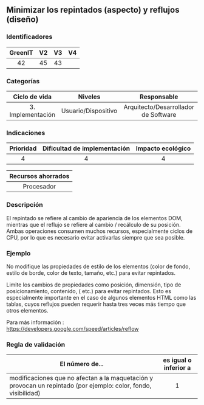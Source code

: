 ## Minimizar los repintados (aspecto) y reflujos (diseño)

 ### Identificadores

 | GreenIT | V2 | V3 | V4 |
 |:-------:|:---:|:---:|:----:|
 | 42 | 45 | 43 | |

 ### Categorías

 | Ciclo de vida | Niveles | Responsable |
 |:-----------------:|:-----------:|:----------------------------:|
 | 3. Implementación | Usuario/Dispositivo | Arquitecto/Desarrollador de Software |

 ### Indicaciones

 | Prioridad | Dificultad de implementación | Impacto ecológico |
 |:------------------:|:-------------------------: |:-----------------:|
 | 4 | 4 | 4 |

 | Recursos ahorrados |
 |:---------------------------------------------------------:|
 | Procesador |

 ### Descripción

El repintado se refiere al cambio de apariencia de los elementos DOM, mientras que el reflujo se refiere al 
cambio / recálculo de su posición. Ambas operaciones consumen muchos recursos, especialmente ciclos de CPU, por lo que 
es necesario evitar activarlas siempre que sea posible.

 ### Ejemplo

No modifique las propiedades de estilo de los elementos (color de fondo, estilo de borde, color de texto, tamaño, etc.) para evitar repintados.

Limite los cambios de propiedades como posición, dimensión, tipo de posicionamiento, contenido, ( etc.) para evitar repintados. 
Esto es especialmente importante en el caso de algunos elementos HTML como las tablas, cuyos reflujos pueden requerir hasta tres veces más tiempo que otros elementos.

 Para más información :
 https://developers.google.com/speed/articles/reflow


 ### Regla de validación

 | El número de... | es igual o inferior a |
 |-------------------------------------------------------------------------------------------------- |:------------------------:|
 | modificaciones que no afectan a la maquetación y provocan un repintado (por ejemplo: color, fondo, visibilidad) | 1 |
